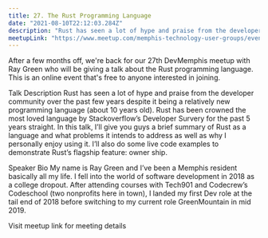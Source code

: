 ```yaml
---
title: 27. The Rust Programming Language
date: "2021-08-10T22:12:03.284Z"
description: "Rust has seen a lot of hype and praise from the developer community over the past few years despite it being a relatively new programming language (about 10 years old). Rust has been crowned the most loved language by Stackoverflow’s Developer Survery for the past 5 years straight. In this talk, I’ll give you guys a brief summary of Rust as a language and what problems it intends to address as well as why I personally enjoy using it. I’ll also do some live code examples to demonstrate Rust’s flagship feature: owner ship."
meetupLink: "https://www.meetup.com/memphis-technology-user-groups/events/wvmklrycclbfb/"
---
```


After a few months off, we're back for our 27th DevMemphis meetup with Ray Green who will be giving a talk about the Rust programming language. This is an online event that's free to anyone interested in joining.

Talk Description
Rust has seen a lot of hype and praise from the developer community over the past few years despite it being a relatively new programming language (about 10 years old). Rust has been crowned the most loved language by Stackoverflow’s Developer Survery for the past 5 years straight. In this talk, I’ll give you guys a brief summary of Rust as a language and what problems it intends to address as well as why I personally enjoy using it. I’ll also do some live code examples to demonstrate Rust’s flagship feature: owner ship.

Speaker Bio
My name is Ray Green and I’ve been a Memphis resident basically all my life. I fell into the world of software development in 2018 as a college dropout. After attending courses with Tech901 and Codecrew’s Codeschool (two nonprofits here in town), I landed my first Dev role at the tail end of 2018 before switching to my current role GreenMountain in mid 2019.

Visit meetup link for meeting details
